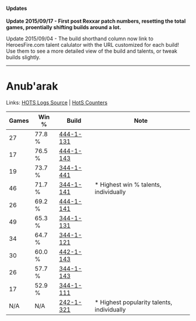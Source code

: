 #### Updates
**Update 2015/09/17 - First post Rexxar patch numbers, resetting the total games, proentially shifting builds around a lot.**

Update 2015/09/04 - The build shorthand column now link to HeroesFire.com talent calulator with the URL customized for each build!  
Use them to see a more detailed view of the build and talents, or tweak builds slightly.

***

# Anub'arak

Links: [HOTS Logs Source](https://www.hotslogs.com/Sitewide/HeroDetails?Hero=Anub'arak) | [HotS Counters](http://hotscounters.com/#/hero/Anub'arak)

Games  | Win %  | Build     | Note
-----  | -----  | -----     | ----
27     | 77.8 % | [444-1-131](http://www.heroesfire.com/hots/talent-calculator/anubarak#t5gh) | 
17     | 76.5 % | [444-1-143](http://www.heroesfire.com/hots/talent-calculator/anubarak#t5gt) | 
19     | 73.7 % | [344-1-441](http://www.heroesfire.com/hots/talent-calculator/anubarak#pHcX) | 
46     | 71.7 % | [344-1-141](http://www.heroesfire.com/hots/talent-calculator/anubarak#pHXr) | * Highest win % talents, individually
26     | 69.2 % | [444-1-141](http://www.heroesfire.com/hots/talent-calculator/anubarak#t5gr) | 
49     | 65.3 % | [344-1-131](http://www.heroesfire.com/hots/talent-calculator/anubarak#pHXh) | 
34     | 64.7 % | [344-1-121](http://www.heroesfire.com/hots/talent-calculator/anubarak#pHXX) | 
30     | 60.0 % | [442-1-143](http://www.heroesfire.com/hots/talent-calculator/anubarak#t0oN) | 
26     | 57.7 % | [344-1-143](http://www.heroesfire.com/hots/talent-calculator/anubarak#pHXt) | 
17     | 52.9 % | [344-1-111](http://www.heroesfire.com/hots/talent-calculator/anubarak#pHXN) | 
N/A    | N/A    | [242-1-321](http://www.heroesfire.com/hots/talent-calculator/anubarak#lOZ9) | * Highest popularity talents, individually
